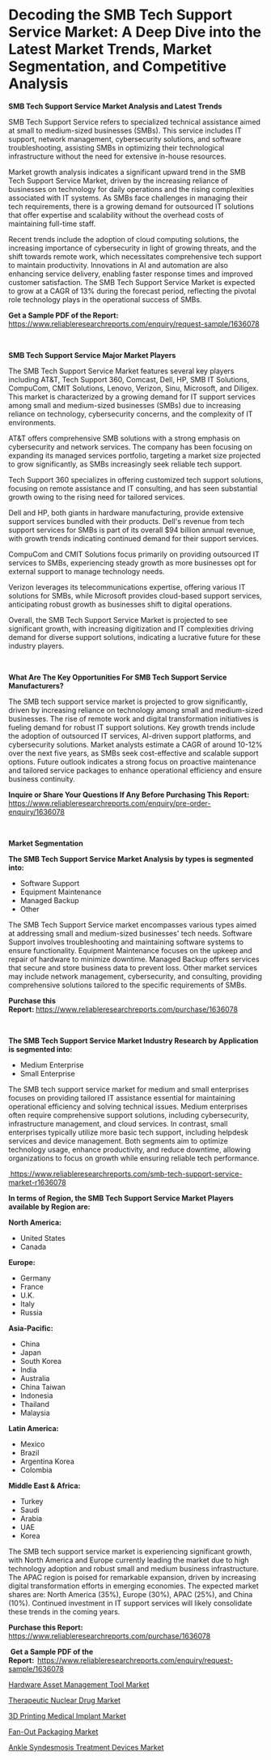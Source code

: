 <p><h1>Decoding the SMB Tech Support Service Market: A Deep Dive into the Latest Market Trends, Market Segmentation, and Competitive Analysis</h1></p><p><strong>SMB Tech Support Service Market Analysis and Latest Trends</strong></p>
<p><p>SMB Tech Support Service refers to specialized technical assistance aimed at small to medium-sized businesses (SMBs). This service includes IT support, network management, cybersecurity solutions, and software troubleshooting, assisting SMBs in optimizing their technological infrastructure without the need for extensive in-house resources. </p><p>Market growth analysis indicates a significant upward trend in the SMB Tech Support Service Market, driven by the increasing reliance of businesses on technology for daily operations and the rising complexities associated with IT systems. As SMBs face challenges in managing their tech requirements, there is a growing demand for outsourced IT solutions that offer expertise and scalability without the overhead costs of maintaining full-time staff.</p><p>Recent trends include the adoption of cloud computing solutions, the increasing importance of cybersecurity in light of growing threats, and the shift towards remote work, which necessitates comprehensive tech support to maintain productivity. Innovations in AI and automation are also enhancing service delivery, enabling faster response times and improved customer satisfaction. The SMB Tech Support Service Market is expected to grow at a CAGR of 13% during the forecast period, reflecting the pivotal role technology plays in the operational success of SMBs.</p></p>
<p><strong>Get a Sample PDF of the Report:&nbsp;</strong> <a href="https://www.reliableresearchreports.com/enquiry/request-sample/1636078?utm_campaign=10&utm_medium=2&utm_source=Github&utm_content=ia&utm_term=07122024&utm_id=smb-tech-support-service">https://www.reliableresearchreports.com/enquiry/request-sample/1636078</a></p>
<p>&nbsp;</p>
<p><strong>SMB Tech Support Service Major Market Players</strong></p>
<p><p>The SMB Tech Support Service Market features several key players including AT&T, Tech Support 360, Comcast, Dell, HP, SMB IT Solutions, CompuCom, CMIT Solutions, Lenovo, Verizon, Sinu, Microsoft, and Diligex. This market is characterized by a growing demand for IT support services among small and medium-sized businesses (SMBs) due to increasing reliance on technology, cybersecurity concerns, and the complexity of IT environments.</p><p>AT&T offers comprehensive SMB solutions with a strong emphasis on cybersecurity and network services. The company has been focusing on expanding its managed services portfolio, targeting a market size projected to grow significantly, as SMBs increasingly seek reliable tech support.</p><p>Tech Support 360 specializes in offering customized tech support solutions, focusing on remote assistance and IT consulting, and has seen substantial growth owing to the rising need for tailored services.</p><p>Dell and HP, both giants in hardware manufacturing, provide extensive support services bundled with their products. Dell's revenue from tech support services for SMBs is part of its overall $94 billion annual revenue, with growth trends indicating continued demand for their support services.</p><p>CompuCom and CMIT Solutions focus primarily on providing outsourced IT services to SMBs, experiencing steady growth as more businesses opt for external support to manage technology needs.</p><p>Verizon leverages its telecommunications expertise, offering various IT solutions for SMBs, while Microsoft provides cloud-based support services, anticipating robust growth as businesses shift to digital operations.</p><p>Overall, the SMB Tech Support Service Market is projected to see significant growth, with increasing digitization and IT complexities driving demand for diverse support solutions, indicating a lucrative future for these industry players.</p></p>
<p>&nbsp;</p>
<p><strong>What Are The Key Opportunities For SMB Tech Support Service Manufacturers?</strong></p>
<p><p>The SMB tech support service market is projected to grow significantly, driven by increasing reliance on technology among small and medium-sized businesses. The rise of remote work and digital transformation initiatives is fueling demand for robust IT support solutions. Key growth trends include the adoption of outsourced IT services, AI-driven support platforms, and cybersecurity solutions. Market analysts estimate a CAGR of around 10-12% over the next five years, as SMBs seek cost-effective and scalable support options. Future outlook indicates a strong focus on proactive maintenance and tailored service packages to enhance operational efficiency and ensure business continuity.</p></p>
<p><strong>Inquire or Share Your Questions If Any Before Purchasing This Report:</strong> <a href="https://www.reliableresearchreports.com/enquiry/pre-order-enquiry/1636078?utm_campaign=10&utm_medium=2&utm_source=Github&utm_content=ia&utm_term=07122024&utm_id=smb-tech-support-service">https://www.reliableresearchreports.com/enquiry/pre-order-enquiry/1636078</a></p>
<p>&nbsp;</p>
<p><strong>Market Segmentation</strong></p>
<p><strong>The SMB Tech Support Service Market Analysis by types is segmented into:</strong></p>
<p><ul><li>Software Support</li><li>Equipment Maintenance</li><li>Managed Backup</li><li>Other</li></ul></p>
<p><p>The SMB Tech Support Service market encompasses various types aimed at addressing small and medium-sized businesses' tech needs. Software Support involves troubleshooting and maintaining software systems to ensure functionality. Equipment Maintenance focuses on the upkeep and repair of hardware to minimize downtime. Managed Backup offers services that secure and store business data to prevent loss. Other market services may include network management, cybersecurity, and consulting, providing comprehensive solutions tailored to the specific requirements of SMBs.</p></p>
<p><strong>Purchase this Report:&nbsp;</strong><a href="https://www.reliableresearchreports.com/purchase/1636078?utm_campaign=10&utm_medium=2&utm_source=Github&utm_content=ia&utm_term=07122024&utm_id=smb-tech-support-service">https://www.reliableresearchreports.com/purchase/1636078</a></p>
<p>&nbsp;</p>
<p><strong>The SMB Tech Support Service Market Industry Research by Application is segmented into:</strong></p>
<p><ul><li>Medium Enterprise</li><li>Small Enterprise</li></ul></p>
<p><p>The SMB tech support service market for medium and small enterprises focuses on providing tailored IT assistance essential for maintaining operational efficiency and solving technical issues. Medium enterprises often require comprehensive support solutions, including cybersecurity, infrastructure management, and cloud services. In contrast, small enterprises typically utilize more basic tech support, including helpdesk services and device management. Both segments aim to optimize technology usage, enhance productivity, and reduce downtime, allowing organizations to focus on growth while ensuring reliable tech performance.</p></p>
<p><a href="https://www.reliableresearchreports.com/smb-tech-support-service-market-r1636078?utm_campaign=10&utm_medium=2&utm_source=Github&utm_content=ia&utm_term=07122024&utm_id=smb-tech-support-service">&nbsp;https://www.reliableresearchreports.com/smb-tech-support-service-market-r1636078</a></p>
<p><strong>In terms of Region, the SMB Tech Support Service Market Players available by Region are:</strong></p>
<p>
    <p> <strong> North America: </strong>
        <ul>
            <li>United States</li>
            <li>Canada</li>
        </ul>
        </p> 
    <p> <strong> Europe: </strong>
        <ul>
            <li>Germany</li>
            <li>France</li>
            <li>U.K.</li>
            <li>Italy</li>
            <li>Russia</li>
        </ul>
        </p> 
    <p> <strong> Asia-Pacific: </strong>
        <ul>
            <li>China</li>
            <li>Japan</li>
            <li>South Korea</li>
            <li>India</li>
            <li>Australia</li>
            <li>China Taiwan</li>
            <li>Indonesia</li>
            <li>Thailand</li>
            <li>Malaysia</li>
        </ul>
        </p> 
    <p> <strong> Latin America: </strong>
        <ul>
            <li>Mexico</li>
            <li>Brazil</li>
            <li>Argentina Korea</li>
            <li>Colombia</li>
        </ul>
        </p> 
    <p> <strong> Middle East & Africa: </strong>
        <ul>
            <li>Turkey</li>
            <li>Saudi</li>
            <li>Arabia</li>
            <li>UAE</li>
            <li>Korea</li>
        </ul>
    </p>
    </p>
<p><p>The SMB tech support service market is experiencing significant growth, with North America and Europe currently leading the market due to high technology adoption and robust small and medium business infrastructure. The APAC region is poised for remarkable expansion, driven by increasing digital transformation efforts in emerging economies. The expected market shares are: North America (35%), Europe (30%), APAC (25%), and China (10%). Continued investment in IT support services will likely consolidate these trends in the coming years.</p></p>
<p><strong>Purchase this Report: </strong><a href="https://www.reliableresearchreports.com/purchase/1636078?utm_campaign=10&utm_medium=2&utm_source=Github&utm_content=ia&utm_term=07122024&utm_id=smb-tech-support-service">https://www.reliableresearchreports.com/purchase/1636078</a></p>
<p>&nbsp;<strong>Get a Sample PDF of the Report:&nbsp;&nbsp;</strong><a href="https://www.reliableresearchreports.com/enquiry/request-sample/1636078?utm_campaign=10&utm_medium=2&utm_source=Github&utm_content=ia&utm_term=07122024&utm_id=smb-tech-support-service">https://www.reliableresearchreports.com/enquiry/request-sample/1636078</a></p>
<p><strong></strong></p>
<p><p><a href="https://issuu.com/reportprime-2/docs/hardware-asset-management-tool-market-size-2030.pp?utm_campaign=10&utm_medium=2&utm_source=Github&utm_content=ia&utm_term=07122024&utm_id=smb-tech-support-service">Hardware Asset Management Tool Market</a></p><p><a href="https://www.linkedin.com/pulse/analyzing-therapeutic-nuclear-drug-markets-size-share-wen7e?utm_campaign=10&utm_medium=2&utm_source=Github&utm_content=ia&utm_term=07122024&utm_id=smb-tech-support-service">Therapeutic Nuclear Drug Market</a></p><p><a href="https://www.linkedin.com/pulse/3d-printing-medical-implant-market-analysis-type-application-w7iof?utm_campaign=10&utm_medium=2&utm_source=Github&utm_content=ia&utm_term=07122024&utm_id=smb-tech-support-service">3D Printing Medical Implant Market</a></p><p><a href="https://github.com/ygfu6u/Market-Research-Report-List-1/blob/main/fan-out-packaging-market.md?utm_campaign=10&utm_medium=2&utm_source=Github&utm_content=ia&utm_term=07122024&utm_id=smb-tech-support-service">Fan-Out Packaging Market</a></p><p><a href="https://github.com/mahnoor2003/Market-Research-Report-List-6/blob/main/ankle-syndesmosis-treatment-devices-market.md?utm_campaign=10&utm_medium=2&utm_source=Github&utm_content=ia&utm_term=07122024&utm_id=smb-tech-support-service">Ankle Syndesmosis Treatment Devices Market</a></p></p>
